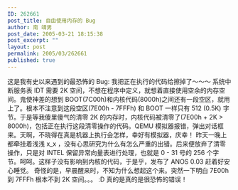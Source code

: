 ```yaml
---
ID: 262661
post_title: 自由使用内存的 Bug
author: 南 靖男
post_date: 2005-03-21 18:15:38
post_excerpt: ""
layout: post
permalink: 2005/03/262661
published: true
---
```

这是我有史以来遇到的最恐怖的 Bug: 我把正在执行的代码给擦掉了～～～
系统中断服务表 IDT 需要 2K 空间，不想在程序中定义，就想着直接使用空余的内存空间。鬼使神差的想到 BOOT(7C00h)和内核代码(8000h)之间还有一段空区，就用上了。根本不注意到这段空区(7E00h - 7FFFh) 和 BOOT 一样只有 512 (0.5K) 字节。于是等我傻里傻气的清零 2K 的内存时，内核代码被清零了(7E00h + 2K &gt; 8000h)，包括正在执行这段清零操作的代码。QEMU 模拟器报错，弹出对话框来。天啊，不晓得在真是机器上执行会怎样，幸好有模拟器，庆幸！
昨天一晚上都牵挂着浅浅 x_x ，没有心思研究为什么有怎么严重的出错。后来便放弃了清零操作，只是对 INTEL 保留异常向量表进行处理，也就是 0 - 31 号的 256 个字节。呵呵。这样子没有影响到内核的代码，于是乎，发布了 ANOS 0.03 赶着好安心睡觉。
奇怪的是，早晨醒来时，不知为什么想起这个来。突然一下明白 7E00h 到 7FFFh 根本不到 2K 空间。。。
:D 真的是真的是很恐怖的错误！